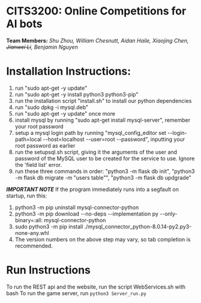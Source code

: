 # CITS3200: Online Competitions for AI bots

**Team Members:** *Shu Zhou, William Chesnutt, Aidan Haile, Xiaojing Chen, ~~Jianwei Li~~, Benjamin Nguyen*

Installation Instructions:
====

1. run "sudo apt-get -y update"
2. run "sudo apt-get -y install python3 python3-pip"
3. run the installation script "install.sh" to install our python dependencies
4. run "sudo dpkg -i mysql.deb"
5. run "sudo apt-get -y update" once more
6. install mysql by running "sudo apt-get install mysql-server", remember your root password
7. setup a mysql login path by running "mysql_config_editor set --login-path=local --host=localhost --user=root --password", inputting your root password as earlier
8. run the setupsql.sh script, giving it the arguments of the user and password of the MySQL user to be created for the service to use. Ignore the 'field list' error.
9. run these three commands in order: "python3 -m flask db init", "python3 -m flask db migrate -m "users table"", "python3 -m flask db updgrade"

***IMPORTANT NOTE***
If the program immediately runs into a segfault on startup, run this:
1. python3 -m pip uninstall mysql-connector-python
2. python3 -m pip download --no-deps --implementation py --only-binary=:all: mysql-connector-python
3. sudo python3 -m pip install ./mysql_connector_python-8.0.14-py2.py3-none-any.whl
4. The version numbers on the above step may vary, so tab completion is recommended.

Run Instructions
====

To run the REST api and the website, run the script WebServices.sh with bash
To run the game server, run `python3 Server_run.py`
